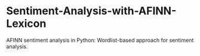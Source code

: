 # Sentiment-Analysis-with-AFINN-Lexicon
AFINN sentiment analysis in Python: Wordlist-based approach for sentiment analysis.
